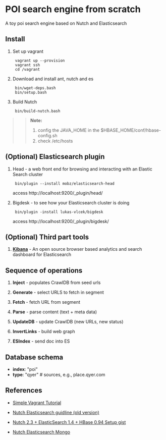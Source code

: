 POI search engine from scratch
==============================

A toy poi search engine based on Nutch and Elasticsearch

Install
-------

1. Set up vagrant

        vagrant up --provision
        vagrant ssh
        cd /vagrant

2. Download and install ant, nutch and es

        bin/wget-deps.bash
        bin/setup.bash

3. Build Nutch

        bin/build-nutch.bash

>> **Note:**
>> 1) config the JAVA_HOME in the $HBASE_HOME/conf/hbase-config.sh
>> 2) check /etc/hosts

(Optional) Elasticsearch plugin
-------------------------------

1. Head - a web front end for browsing and interacting with an Elastic Search cluster

        bin/plugin --install mobz/elasticsearch-head

    access http://localhost:9200/_plugin/head/

2. Bigdesk - to see how your Elasticsearch cluster is doing

        bin/plugin -install lukas-vlcek/bigdesk

    access http://localhost:9200/_plugin/bigdesk/


(Optional) Third part tools
---------------------------

1. **[Kibana](https://github.com/elastic/kibana)** - An open source browser based analytics and search dashboard for Elasticsearch


Sequence of operations
---------------------

1. **Inject** - populates CrawlDB from seed urls

2. **Generate** - select URLS to fetch in segment

3. **Fetch** - fetch URL from segment

4. **Parse** - parse content (text + meta data)

5. **UpdateDB** - update CrawlDB (new URLs, new status)

6. **InvertLinks** - build web graph

7. **ESIndex** - send doc into ES

Database schema
---------------

* **index**: "poi"
* **type**: "qyer" # sources, e.g., place.qyer.com


References
----------

* [Simple Vagrant Tutorial](http://twang2218.github.io/tutorial/openstack/vagrant.html)

* [Nutch Elasticsearch guidline (old version)](https://github.com/duffj/nutch-elasticsearch)

* [Nutch 2.3 + ElasticSearch 1.4 + HBase 0.94 Setup gist](https://gist.github.com/xrstf/b48a970098a8e76943b9)

* [Nutch Elasticsearch Mongo](http://www.aossama.com/search-engine-with-apache-nutch-mongodb-and-elasticsearch/)
